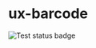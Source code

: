 # ux-barcode

![Test status badge](https://github.com/angular-rust/ux-barcode/workflows/tests/badge.svg)